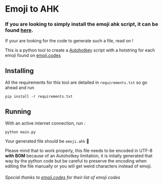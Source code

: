 # Emoji to AHK

### If  you are looking to simply install the emoji ahk script, it can be found [here](https://github.com/alexmick/emoji-to-ahk/releases).

If your are looking for the code to generate such a file, read on !

This is a python tool to create a [Autohotkey](https://autohotkey.com)
script with a hotstring for each emoji found on [emoji.codes](http://emoji.codes/family)

## Installing

All the requirements for this tool are detailed in `requirements.txt` so go ahead and run
```
pip install -r requirements.txt
```

## Running

With an active internet connection, run :
```
python main.py
```

Your generated file should be `emoji.ahk` :tada:

Please mind that to work properly, this file needs to be encoded in UTF-8 **with BOM**
because of an Autohotkey limitation, it is initally generated that way by the python code but be careful
to preserve the encoding when editing the file manually or you will get weird characters
instead of emoji.

###### Special thanks to [emoji.codes](http://emoji.codes/family) for their list of emoji codes
